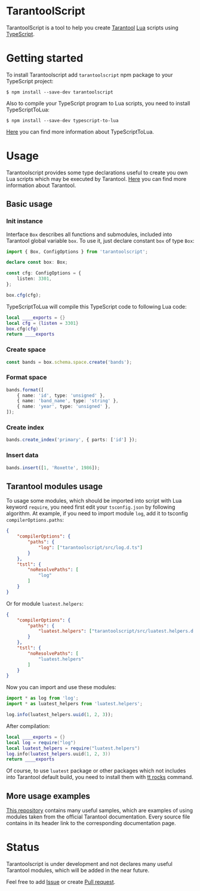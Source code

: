 # TarantoolScript

TarantoolScript is a tool to help you create [Tarantool](https://www.tarantool.io/ru/) [Lua](https://www.lua.org/) scripts using [TypeScript](https://www.typescriptlang.org/).

# Getting started

To install Tarantoolscript add `tarantoolscript` npm package to your TypeScript project:

```
$ npm install --save-dev tarantoolscript
```

Also to compile your TypeScript program to Lua scripts, you need to install TypeScriptToLua:

```
$ npm install --save-dev typescript-to-lua
```

[Here](https://typescripttolua.github.io/docs/getting-started) you can find more information about TypeScriptToLua.

# Usage

Tarantoolscript provides some type declarations useful to create you own Lua scripts which may be executed by Tarantool. [Here](https://www.tarantool.io/en/doc/latest/overview/) you can find more information about Tarantool.

## Basic usage

### Init instance

Interface `Box` describes all functions and submodules, included into Tarantool global variable `box`. To use it, just declare constant `box` of type `Box`:

```ts
import { Box, ConfigOptions } from 'tarantoolscript';

declare const box: Box;

const cfg: ConfigOptions = {
    listen: 3301,
};

box.cfg(cfg);
```

TypeScriptToLua will compile this TypeScript code to following Lua code:

```lua
local ____exports = {}
local cfg = {listen = 3301}
box.cfg(cfg)
return ____exports
```

### Create space

```ts
const bands = box.schema.space.create('bands');
```

### Format space

```ts
bands.format([
    { name: 'id', type: 'unsigned' },
    { name: 'band_name', type: 'string' },
    { name: 'year', type: 'unsigned' },
]);
```

### Create index

```ts
bands.create_index('primary', { parts: ['id'] });
```

### Insert data

```ts
bands.insert([1, 'Roxette', 1986]);
```

## Tarantool modules usage

To usage some modules, which should be imported into script with Lua keyword `require`, you need first edit your `tsconfig.json` by following algorithm. At example, if you need to import module `log`, add it to tsconfig `compilerOptions.paths`:

```json
{
    "compilerOptions": {
        "paths": {
            "log": ["tarantoolscript/src/log.d.ts"]
        }
    },
    "tstl": {
        "noResolvePaths": [
            "log"
        ]
    }
}
```

Or for module `luatest.helpers`:

```json
{
    "compilerOptions": {
        "paths": {
            "luatest.helpers": ["tarantoolscript/src/luatest.helpers.d.ts"]
        }
    },
    "tstl": {
        "noResolvePaths": [
            "luatest.helpers"
        ]
    }
}
```

Now you can import and use these modules:

```ts
import * as log from 'log';
import * as luatest_helpers from 'luatest.helpers';

log.info(luatest_helpers.uuid(1, 2, 3));
```

After compilation:

```lua
local ____exports = {}
local log = require("log")
local luatest_helpers = require("luatest.helpers")
log.info(luatest_helpers.uuid(1, 2, 3))
return ____exports
```

Of course, to use `luatest` package or other packages which not includes into Tarantool default build, you need to install them with [tt rocks](https://www.tarantool.io/en/doc/latest/reference/tooling/tt_cli/rocks/) command.

## More usage examples

[This repository](https://github.com/vitaliy-art/tarantoolscript-samples) contains many useful samples, which are examples of using modules taken from the official Tarantool documentation. Every source file contains in its header link to the corresponding documentation page.

# Status

Tarantoolscript is under development and not declares many useful Tarantool modules, which will be added in the near future.

Feel free to add [Issue](https://github.com/vitaliy-art/tarantoolscript/issues/new) or create [Pull request](https://github.com/vitaliy-art/tarantoolscript/compare).

